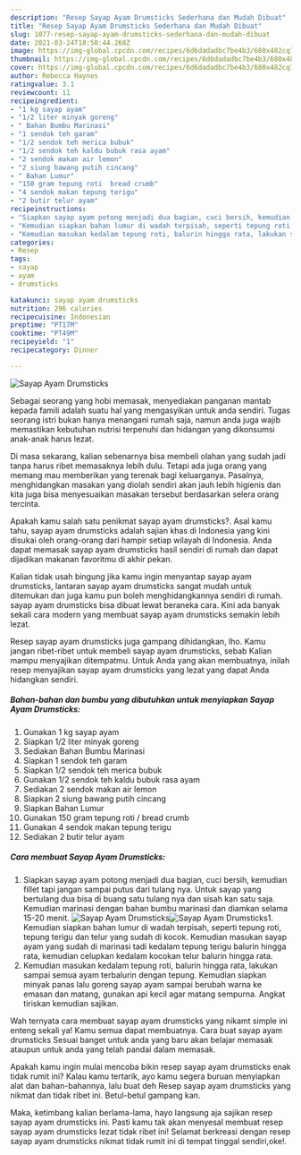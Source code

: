 ```yaml
---
description: "Resep Sayap Ayam Drumsticks Sederhana dan Mudah Dibuat"
title: "Resep Sayap Ayam Drumsticks Sederhana dan Mudah Dibuat"
slug: 1077-resep-sayap-ayam-drumsticks-sederhana-dan-mudah-dibuat
date: 2021-03-24T18:50:44.268Z
image: https://img-global.cpcdn.com/recipes/6d6dadadbc7be4b3/680x482cq70/sayap-ayam-drumsticks-foto-resep-utama.jpg
thumbnail: https://img-global.cpcdn.com/recipes/6d6dadadbc7be4b3/680x482cq70/sayap-ayam-drumsticks-foto-resep-utama.jpg
cover: https://img-global.cpcdn.com/recipes/6d6dadadbc7be4b3/680x482cq70/sayap-ayam-drumsticks-foto-resep-utama.jpg
author: Rebecca Haynes
ratingvalue: 3.1
reviewcount: 11
recipeingredient:
- "1 kg sayap ayam"
- "1/2 liter minyak goreng"
- " Bahan Bumbu Marinasi"
- "1 sendok teh garam"
- "1/2 sendok teh merica bubuk"
- "1/2 sendok teh kaldu bubuk rasa ayam"
- "2 sendok makan air lemon"
- "2 siung bawang putih cincang"
- " Bahan Lumur"
- "150 gram tepung roti  bread crumb"
- "4 sendok makan tepung terigu"
- "2 butir telur ayam"
recipeinstructions:
- "Siapkan sayap ayam potong menjadi dua bagian, cuci bersih, kemudian fillet tapi jangan sampai putus dari tulang nya. Untuk sayap yang bertulang dua bisa di buang satu tulang nya dan sisah kan satu saja. Kemudian marinasi dengan bahan bumbu marinasi dan diamkan selama 15-20 menit."
- "Kemudian siapkan bahan lumur di wadah terpisah, seperti tepung roti, tepung terigu dan telur yang sudah di kocok. Kemudian masukan sayap ayam yang sudah di marinasi tadi kedalam tepung terigu balurin hingga rata, kemudian celupkan kedalam kocokan telur balurin hingga rata."
- "Kemudian masukan kedalam tepung roti, balurin hingga rata, lakukan sampai semua ayam terbalurin dengan tepung. Kemudian siapkan minyak panas lalu goreng sayap ayam sampai berubah warna ke emasan dan matang, gunakan api kecil agar matang sempurna. Angkat tiriskan kemudian sajikan."
categories:
- Resep
tags:
- sayap
- ayam
- drumsticks

katakunci: sayap ayam drumsticks 
nutrition: 296 calories
recipecuisine: Indonesian
preptime: "PT17M"
cooktime: "PT49M"
recipeyield: "1"
recipecategory: Dinner

---
```



![Sayap Ayam Drumsticks](https://img-global.cpcdn.com/recipes/6d6dadadbc7be4b3/680x482cq70/sayap-ayam-drumsticks-foto-resep-utama.jpg)

Sebagai seorang yang hobi memasak, menyediakan panganan mantab kepada famili adalah suatu hal yang mengasyikan untuk anda sendiri. Tugas seorang istri bukan hanya menangani rumah saja, namun anda juga wajib memastikan kebutuhan nutrisi terpenuhi dan hidangan yang dikonsumsi anak-anak harus lezat.

Di masa  sekarang, kalian sebenarnya bisa membeli olahan yang sudah jadi tanpa harus ribet memasaknya lebih dulu. Tetapi ada juga orang yang memang mau memberikan yang terenak bagi keluarganya. Pasalnya, menghidangkan masakan yang diolah sendiri akan jauh lebih higienis dan kita juga bisa menyesuaikan masakan tersebut berdasarkan selera orang tercinta. 



Apakah kamu salah satu penikmat sayap ayam drumsticks?. Asal kamu tahu, sayap ayam drumsticks adalah sajian khas di Indonesia yang kini disukai oleh orang-orang dari hampir setiap wilayah di Indonesia. Anda dapat memasak sayap ayam drumsticks hasil sendiri di rumah dan dapat dijadikan makanan favoritmu di akhir pekan.

Kalian tidak usah bingung jika kamu ingin menyantap sayap ayam drumsticks, lantaran sayap ayam drumsticks sangat mudah untuk ditemukan dan juga kamu pun boleh menghidangkannya sendiri di rumah. sayap ayam drumsticks bisa dibuat lewat beraneka cara. Kini ada banyak sekali cara modern yang membuat sayap ayam drumsticks semakin lebih lezat.

Resep sayap ayam drumsticks juga gampang dihidangkan, lho. Kamu jangan ribet-ribet untuk membeli sayap ayam drumsticks, sebab Kalian mampu menyajikan ditempatmu. Untuk Anda yang akan membuatnya, inilah resep menyajikan sayap ayam drumsticks yang lezat yang dapat Anda hidangkan sendiri.

<!--inarticleads1-->

##### Bahan-bahan dan bumbu yang dibutuhkan untuk menyiapkan Sayap Ayam Drumsticks:

1. Gunakan 1 kg sayap ayam
1. Siapkan 1/2 liter minyak goreng
1. Sediakan  Bahan Bumbu Marinasi
1. Siapkan 1 sendok teh garam
1. Siapkan 1/2 sendok teh merica bubuk
1. Gunakan 1/2 sendok teh kaldu bubuk rasa ayam
1. Sediakan 2 sendok makan air lemon
1. Siapkan 2 siung bawang putih cincang
1. Siapkan  Bahan Lumur
1. Gunakan 150 gram tepung roti / bread crumb
1. Gunakan 4 sendok makan tepung terigu
1. Sediakan 2 butir telur ayam




<!--inarticleads2-->

##### Cara membuat Sayap Ayam Drumsticks:

1. Siapkan sayap ayam potong menjadi dua bagian, cuci bersih, kemudian fillet tapi jangan sampai putus dari tulang nya. Untuk sayap yang bertulang dua bisa di buang satu tulang nya dan sisah kan satu saja. Kemudian marinasi dengan bahan bumbu marinasi dan diamkan selama 15-20 menit.
<img src="https://img-global.cpcdn.com/steps/566634a75d20c1f0/160x128cq70/sayap-ayam-drumsticks-langkah-memasak-1-foto.jpg" alt="Sayap Ayam Drumsticks"><img src="https://img-global.cpcdn.com/steps/aca08b97a65e44c4/160x128cq70/sayap-ayam-drumsticks-langkah-memasak-1-foto.jpg" alt="Sayap Ayam Drumsticks">1. Kemudian siapkan bahan lumur di wadah terpisah, seperti tepung roti, tepung terigu dan telur yang sudah di kocok. Kemudian masukan sayap ayam yang sudah di marinasi tadi kedalam tepung terigu balurin hingga rata, kemudian celupkan kedalam kocokan telur balurin hingga rata.
1. Kemudian masukan kedalam tepung roti, balurin hingga rata, lakukan sampai semua ayam terbalurin dengan tepung. Kemudian siapkan minyak panas lalu goreng sayap ayam sampai berubah warna ke emasan dan matang, gunakan api kecil agar matang sempurna. Angkat tiriskan kemudian sajikan.




Wah ternyata cara membuat sayap ayam drumsticks yang nikamt simple ini enteng sekali ya! Kamu semua dapat membuatnya. Cara buat sayap ayam drumsticks Sesuai banget untuk anda yang baru akan belajar memasak ataupun untuk anda yang telah pandai dalam memasak.

Apakah kamu ingin mulai mencoba bikin resep sayap ayam drumsticks enak tidak rumit ini? Kalau kamu tertarik, ayo kamu segera buruan menyiapkan alat dan bahan-bahannya, lalu buat deh Resep sayap ayam drumsticks yang nikmat dan tidak ribet ini. Betul-betul gampang kan. 

Maka, ketimbang kalian berlama-lama, hayo langsung aja sajikan resep sayap ayam drumsticks ini. Pasti kamu tak akan menyesal membuat resep sayap ayam drumsticks lezat tidak ribet ini! Selamat berkreasi dengan resep sayap ayam drumsticks nikmat tidak rumit ini di tempat tinggal sendiri,oke!.


